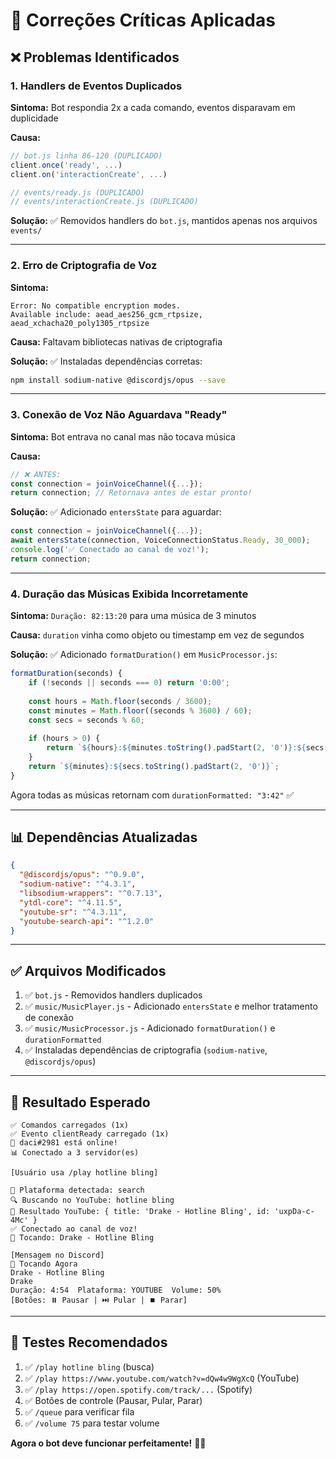 # 🔧 Correções Críticas Aplicadas

## ❌ Problemas Identificados

### 1. **Handlers de Eventos Duplicados**
**Sintoma:** Bot respondia 2x a cada comando, eventos disparavam em duplicidade

**Causa:**
```javascript
// bot.js linha 86-120 (DUPLICADO)
client.once('ready', ...) 
client.on('interactionCreate', ...)

// events/ready.js (DUPLICADO)
// events/interactionCreate.js (DUPLICADO)
```

**Solução:** ✅ Removidos handlers do `bot.js`, mantidos apenas nos arquivos `events/`

---

### 2. **Erro de Criptografia de Voz**
**Sintoma:**
```
Error: No compatible encryption modes. 
Available include: aead_aes256_gcm_rtpsize, aead_xchacha20_poly1305_rtpsize
```

**Causa:** Faltavam bibliotecas nativas de criptografia

**Solução:** ✅ Instaladas dependências corretas:
```bash
npm install sodium-native @discordjs/opus --save
```

---

### 3. **Conexão de Voz Não Aguardava "Ready"**
**Sintoma:** Bot entrava no canal mas não tocava música

**Causa:**
```javascript
// ❌ ANTES:
const connection = joinVoiceChannel({...});
return connection; // Retornava antes de estar pronto!
```

**Solução:** ✅ Adicionado `entersState` para aguardar:
```javascript
const connection = joinVoiceChannel({...});
await entersState(connection, VoiceConnectionStatus.Ready, 30_000);
console.log('✅ Conectado ao canal de voz!');
return connection;
```

---

### 4. **Duração das Músicas Exibida Incorretamente**
**Sintoma:** `Duração: 82:13:20` para uma música de 3 minutos

**Causa:** `duration` vinha como objeto ou timestamp em vez de segundos

**Solução:** ✅ Adicionado `formatDuration()` em `MusicProcessor.js`:
```javascript
formatDuration(seconds) {
    if (!seconds || seconds === 0) return '0:00';
    
    const hours = Math.floor(seconds / 3600);
    const minutes = Math.floor((seconds % 3600) / 60);
    const secs = seconds % 60;
    
    if (hours > 0) {
        return `${hours}:${minutes.toString().padStart(2, '0')}:${secs.toString().padStart(2, '0')}`;
    }
    return `${minutes}:${secs.toString().padStart(2, '0')}`;
}
```

Agora todas as músicas retornam com `durationFormatted: "3:42"` ✅

---

## 📊 Dependências Atualizadas

```json
{
  "@discordjs/opus": "^0.9.0",
  "sodium-native": "^4.3.1",
  "libsodium-wrappers": "^0.7.13",
  "ytdl-core": "^4.11.5",
  "youtube-sr": "^4.3.11",
  "youtube-search-api": "^1.2.0"
}
```

---

## ✅ Arquivos Modificados

1. ✅ `bot.js` - Removidos handlers duplicados
2. ✅ `music/MusicPlayer.js` - Adicionado `entersState` e melhor tratamento de conexão
3. ✅ `music/MusicProcessor.js` - Adicionado `formatDuration()` e `durationFormatted`
4. ✅ Instaladas dependências de criptografia (`sodium-native`, `@discordjs/opus`)

---

## 🎯 Resultado Esperado

```
✅ Comandos carregados (1x)
✅ Evento clientReady carregado (1x)
🤖 daci#2981 está online!
📊 Conectado a 3 servidor(es)

[Usuário usa /play hotline bling]

🎵 Plataforma detectada: search
🔍 Buscando no YouTube: hotline bling
📝 Resultado YouTube: { title: 'Drake - Hotline Bling', id: 'uxpDa-c-4Mc' }
✅ Conectado ao canal de voz!
🎵 Tocando: Drake - Hotline Bling

[Mensagem no Discord]
🎵 Tocando Agora
Drake - Hotline Bling
Drake
Duração: 4:54  Plataforma: YOUTUBE  Volume: 50%
[Botões: ⏸️ Pausar | ⏭️ Pular | ⏹️ Parar]
```

---

## 🧪 Testes Recomendados

1. ✅ `/play hotline bling` (busca)
2. ✅ `/play https://www.youtube.com/watch?v=dQw4w9WgXcQ` (YouTube)
3. ✅ `/play https://open.spotify.com/track/...` (Spotify)
4. ✅ Botões de controle (Pausar, Pular, Parar)
5. ✅ `/queue` para verificar fila
6. ✅ `/volume 75` para testar volume

**Agora o bot deve funcionar perfeitamente!** 🎵✨

